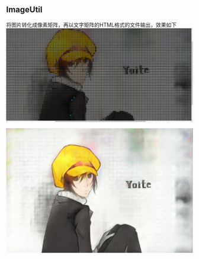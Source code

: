## ImageUtil
将图片转化成像素矩阵，再以文字矩阵的HTML格式的文件输出，效果如下
 ![image](https://github.com/EggUncle/Demo/blob/master/2017-04-04%2021-06-29%E5%B1%8F%E5%B9%95%E6%88%AA%E5%9B%BE.png?raw=true)
 
 ![image](https://github.com/EggUncle/Demo/blob/master/JBB2VN9BQN96V40558EOIYX2UU7Y46V0_0.jpg?raw=true)
